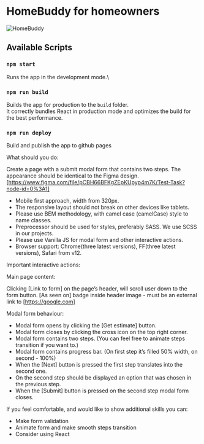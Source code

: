 # HomeBuddy for homeowners

![HomeBuddy](https://www.homebuddy.com/static/shared1/footer_hero.svg)

## Available Scripts

### `npm start`

Runs the app in the development mode.\

### `npm run build`

Builds the app for production to the `build` folder.\
It correctly bundles React in production mode and optimizes the build for the best performance.

### `npm run deploy`
Build and publish the app to github pages

What should you do:

Create a page with a submit modal form that contains two steps. The appearance should be identical to the Figma design. [https://www.figma.com/file/pCBH66BFKgZEpKUpyp4m7K/Test-Task?node-id=0%3A1]

- Mobile first approach, width from 320px.
- The responsive layout should not break on other devices like tablets.
- Please use BEM methodology, with camel case (camelCase) style to name classes.
- Preprocessor should be used for styles, preferably SASS. We use SCSS in our projects.
- Please use Vanilla JS for modal form and other interactive actions.
- Browser support: Chrome(three latest versions), FF(three latest versions), Safari from v12.

Important interactive actions:

Main page content:

Clicking [Link to form] on the page’s header, will scroll user down to the form button.
[As seen on] badge inside header image - must be an external link to [https://google.com]

Modal form behaviour:

- Modal form opens by clicking the [Get estimate] button.
- Modal form closes by clicking the cross icon on the top right corner.
- Modal form contains two steps. (You can feel free to animate steps transition if you want to.)
- Modal form contains progress bar. (On first step it’s filled 50% width, on second - 100%)
- When the [Next] button is pressed the first step translates into the second one.
- On the second step should be displayed an option that was chosen in the previous step.
- When the [Submit] button is pressed on the second step modal form closes.

If you feel comfortable, and would like to show additional skills you can:

- Make form validation
- Animate form and make smooth steps transition
- Consider using React

